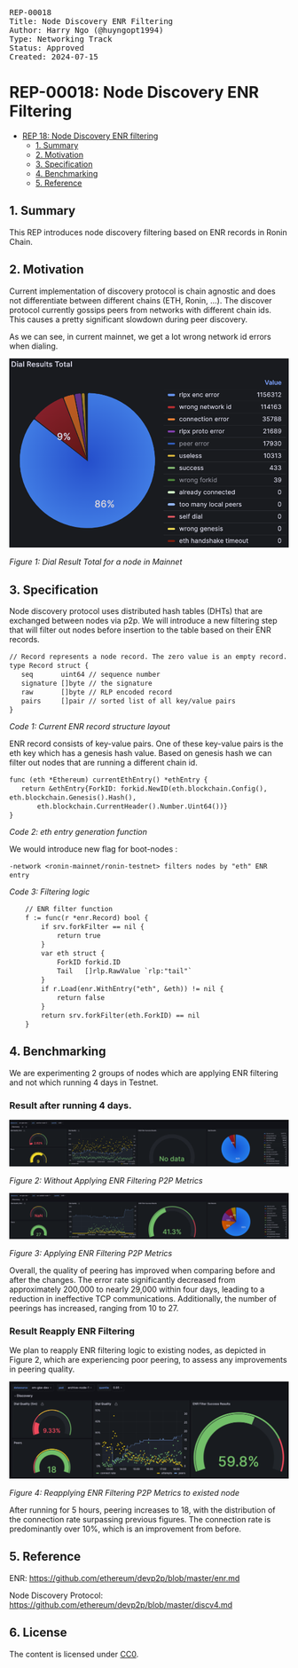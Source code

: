 <pre>
REP-00018
Title: Node Discovery ENR Filtering
Author: Harry Ngo (@huyngopt1994)
Type: Networking Track
Status: Approved
Created: 2024-07-15
</pre>

# REP-00018: Node Discovery ENR Filtering

- [REP 18: Node Discovery ENR filtering](#REP-00018-node-discovery-enr-filtering)
	- [1. Summary](#1-summary)
	- [2. Motivation](#2-motivation)
	- [3. Specification](#3-specification)
	- [4. Benchmarking](#4-benchmarking)
	- [5. Reference](#5-reference)

## 1. Summary
This REP introduces node discovery filtering based on ENR records in Ronin Chain.

## 2. Motivation

Current implementation of discovery protocol is chain agnostic and does not differentiate between different chains (ETH, Ronin, ...). The discover protocol currently gossips peers from networks with different chain ids. This causes a pretty significant slowdown during peer discovery.

As we can see, in current mainnet, we get a lot wrong network id errors when dialing.

![Dial Result Total](./assets/dial_results_total.png)

*Figure 1: Dial Result Total for a node in Mainnet*

## 3. Specification

Node discovery protocol uses distributed hash tables (DHTs) that are exchanged between nodes via p2p. We will introduce a new filtering step that will filter out nodes before insertion to the table based on their ENR records.

```
// Record represents a node record. The zero value is an empty record.
type Record struct {
   seq       uint64 // sequence number
   signature []byte // the signature
   raw       []byte // RLP encoded record
   pairs     []pair // sorted list of all key/value pairs
}
```
*Code 1: Current ENR record structure layout*

ENR record consists of key-value pairs. One of these key-value pairs is the eth key which has a genesis hash value. Based on genesis hash we can filter out nodes that are running a different chain id.

```
func (eth *Ethereum) currentEthEntry() *ethEntry {
   return &ethEntry{ForkID: forkid.NewID(eth.blockchain.Config(), eth.blockchain.Genesis().Hash(),
       eth.blockchain.CurrentHeader().Number.Uint64())}
}
```

*Code 2: eth entry generation function*

We would introduce new flag for boot-nodes :

```
-network <ronin-mainnet/ronin-testnet> filters nodes by "eth" ENR entry
```

*Code 3: Filtering logic*

```
	// ENR filter function
	f := func(r *enr.Record) bool {
		if srv.forkFilter == nil {
			return true
		}
		var eth struct {
			ForkID forkid.ID
			Tail   []rlp.RawValue `rlp:"tail"`
		}
		if r.Load(enr.WithEntry("eth", &eth)) != nil {
			return false
		}
		return srv.forkFilter(eth.ForkID) == nil
	}
```

## 4. Benchmarking

We are experimenting 2 groups of nodes which are applying ENR filtering and not which running 4 days in Testnet.

### Result after running 4 days.

![Without Applying ENR](./assets/without_applying_enr.png )

*Figure 2: Without Applying ENR Filtering P2P Metrics*

![Applying ENR](./assets/applying_enr.png)

*Figure 3: Applying ENR Filtering P2P Metrics*

Overall, the quality of peering has improved when comparing before and after the changes. The error rate significantly decreased from approximately 200,000 to nearly 29,000 within four days, leading to a reduction in ineffective TCP communications. Additionally, the number of peerings has increased, ranging from 10 to 27.


### Result Reapply ENR Filtering 

We plan to reapply ENR filtering logic to existing nodes, as depicted in Figure 2, which are experiencing poor peering, to assess any improvements in peering quality.

![Reapplying ENR](./assets/reapplying_enr.png)

*Figure 4: Reapplying ENR Filtering P2P Metrics to existed node*

After running for 5 hours, peering increases to 18, with the distribution of the connection rate surpassing previous figures. The connection rate is predominantly over 10%, which is an improvement from before.

## 5. Reference

ENR: https://github.com/ethereum/devp2p/blob/master/enr.md

Node Discovery Protocol: https://github.com/ethereum/devp2p/blob/master/discv4.md


## 6. License

The content is licensed under [CC0](https://creativecommons.org/publicdomain/zero/1.0/).
